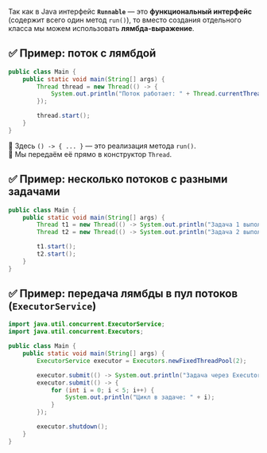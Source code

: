 Так как в Java интерфейс **`Runnable`** — это **функциональный интерфейс** (содержит всего один метод `run()`), то вместо создания отдельного класса мы можем использовать **лямбда-выражение**.
## ✅ Пример: поток с лямбдой
```java
public class Main {
    public static void main(String[] args) {
        Thread thread = new Thread(() -> {
            System.out.println("Поток работает: " + Thread.currentThread().getName());
        });

        thread.start();
    }
}
```
🔹 Здесь `() -> { ... }` — это реализация метода `run()`.  
🔹 Мы передаём её прямо в конструктор `Thread`.
## ✅ Пример: несколько потоков с разными задачами
```java
public class Main {
    public static void main(String[] args) {
        Thread t1 = new Thread(() -> System.out.println("Задача 1 выполняется"));
        Thread t2 = new Thread(() -> System.out.println("Задача 2 выполняется"));

        t1.start();
        t2.start();
    }
}
```
## ✅ Пример: передача лямбды в пул потоков (`ExecutorService`)
```java
import java.util.concurrent.ExecutorService;
import java.util.concurrent.Executors;

public class Main {
    public static void main(String[] args) {
        ExecutorService executor = Executors.newFixedThreadPool(2);

        executor.submit(() -> System.out.println("Задача через ExecutorService"));
        executor.submit(() -> {
            for (int i = 0; i < 5; i++) {
                System.out.println("Цикл в задаче: " + i);
            }
        });

        executor.shutdown();
    }
}
```
